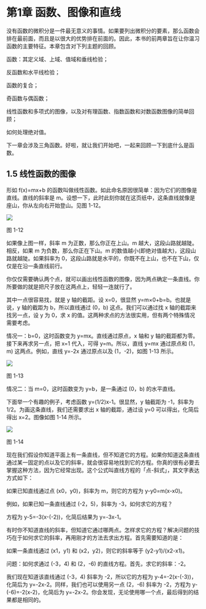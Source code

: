 # 第1章 函数、图像和直线

没有函数的微积分是一件最无意义的事情。如果要列出微积分的要素，那么函数会排在最前面，而且是以很大的优势排在前面的。因此，本书的前两章旨在让你温习函数的主要特征。本章包含对下列主题的回顾。

函数：其定义域、上域、值域和垂线检验；

反函数和水平线检验；

函数的复合；

奇函数与偶函数；

线性函数和多项式的图像，以及对有理函数、指数函数和对数函数图像的简单回顾；

如何处理绝对值。

下一章会涉及三角函数。好啦，就让我们开始吧，一起来回顾一下到底什么是函数。

## 1.5 线性函数的图像

形如 f(x)=mx+b 的函数叫做线性函数。如此命名原因很简单：因为它们的图像是直线。直线的斜率是 m。设想一下，此时此刻你就在这页纸中，这条直线就像是座山，你从左向右开始登山。见图 1-12。

![](https://raw.githubusercontent.com/dalong0514/selfstudy/master/图片链接/化工书籍/2019099.PNG)

图 1-12

如果像上图一样，斜率 m 为正数，那么你正在上山。m 越大，这段山路就越陡。相反，如果 m 为负数，那么你正在下山。m 的数值越小(即绝对值越大)，这段山路就越陡。如果斜率为 0，这段山路就是水平的，你既不在上山，也不在下山，仅仅是在沿一条直线前行。

你仅仅需要确认两个点，就可以画出线性函数的图像，因为两点确定一条直线。你所要做的就是把尺子放在这两点上，轻轻一连就行了。

其中一点很容易找，就是 y 轴的截距。设 x=0，很显然 y=m×0+b=b。也就是说，y 轴的截距为 b，所以直线通过 (0，b) 这点。我们可以通过找 x 轴的截距来找另一点，设 y 为 0，求 x 的值。这两种求点的方法很实用，但有两个特殊情况需要考虑。

情况一：b=0，这时函数变为 y=mx。直线通过原点，x 轴和 y 轴的截距都为零。接下来再求另一点，把 x=1 代入，可得 y=m。所以，直线 y=mx 通过原点和 (1，m) 这两点。例如，直线 y=-2x 通过原点以及 (1，-2)，如图 1-13 所示。

![](https://raw.githubusercontent.com/dalong0514/selfstudy/master/图片链接/化工书籍/2019100.PNG)

图 1-13

情况二：当 m=0，这时函数变为 y=b，是一条通过 (0，b) 的水平直线。

下面举一个有趣的例子，考虑函数 y=(1/2)x-1。很显然，y 轴截距为 -1，斜率为 1/2。为画这条直线，我们还需要求出 x 轴的截距，通过设 y=0 可以得出，化简后得出 x=2。图像如图 1-14 所示。

![](https://raw.githubusercontent.com/dalong0514/selfstudy/master/图片链接/化工书籍/2019101.PNG)

图 1-14

现在我们假设你知道平面上有一条直线，但不知道它的方程。如果你知道这条直线通过某一固定的点以及它的斜率，就会很容易地找到它的方程。你真的很有必要去掌握这种方法，因为它经常出现。这个公式叫直线方程的「点-斜式」，其文字表达方式如下：

如果已知直线通过点 (x0，y0)，斜率为 m，则它的方程为 y-y0=m(x-x0)。

例如，如果已知一条直线通过 (-2，5)，斜率为 -3，如何求它的方程？

方程为 y-5=-3(x-(-2))，化简后结果为 y=-3x-1。

有时你不知道直线的斜率，但知道它通过哪两点。怎样求它的方程？解决问题的技巧在于如何求它的斜率，再用刚才的方法去求出方程。首先需要知道的是：

如果一条直线通过 (x1，y1) 和 (x2，y2)，则它的斜率等于 (y2-y1)/(x2-x1)。

问题：如何求通过 (-3，4) 和 (2，-6) 的直线方程。首先，求它的斜率：-2。

我们现在知道该直线通过 (-3，4) 斜率为 -2，所以它的方程为 y-4=-2(x-(-3))，化简后为 y=-2x-2。同样，我们也可以使用另一点 (2，-6) 斜率为 -2，方程为 y-(-6)=-2(x-2)，化简后为 y=-2x-2。你会发现，无论使用哪一个点，最后得到的结果都是相同的。
